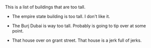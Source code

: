 This is a list of buildings that are too tall.

* The empire state building is too tall. I don't like it.

* The Burj Dubai is way too tall.  Probably is going to tip over at some point.

* That house over on grant street.  That house is a jerk full of jerks.

